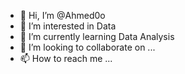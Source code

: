- 👋 Hi, I’m @Ahmed0o
- 👀 I’m interested in Data
- 🌱 I’m currently learning Data Analysis
- 💞️ I’m looking to collaborate on ...
- 📫 How to reach me ...

<!---
Ahmed0o/Ahmed0o is a ✨ special ✨ repository because its `README.md` (this file) appears on your GitHub profile.
You can click the Preview link to take a look at your changes.
--->
